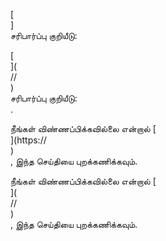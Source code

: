 [<br host>]<br action>சரிபார்ப்பு குறியீடு:<br code>

[<br host>](<br protocol>//<br host>)<br action>சரிபார்ப்பு குறியீடு:<br code>.

நீங்கள் விண்ணப்பிக்கவில்லை என்றால் [<br host>](https://<br host>)<br action>, இந்த செய்தியை புறக்கணிக்கவும்.

நீங்கள் விண்ணப்பிக்கவில்லை என்றால் [<br host>](<br protocol>//<br host>)<br action>, இந்த செய்தியை புறக்கணிக்கவும்.
